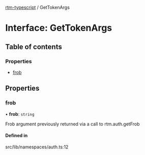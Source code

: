[rtm-typescript](../README.md) / GetTokenArgs

# Interface: GetTokenArgs

## Table of contents

### Properties

- [frob](GetTokenArgs.md#frob)

## Properties

### frob

• **frob**: `string`

Frob argument previously returned via a
call to rtm.auth.getFrob

#### Defined in

src/lib/namespaces/auth.ts:12
